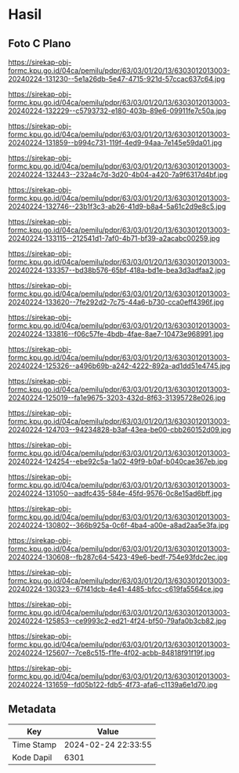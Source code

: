 # Hasil

## Foto C Plano

https://sirekap-obj-formc.kpu.go.id/04ca/pemilu/pdpr/63/03/01/20/13/6303012013003-20240224-131230--5e1a26db-5e47-4715-921d-57ccac637c64.jpg

https://sirekap-obj-formc.kpu.go.id/04ca/pemilu/pdpr/63/03/01/20/13/6303012013003-20240224-132229--c5793732-e180-403b-89e6-09911fe7c50a.jpg

https://sirekap-obj-formc.kpu.go.id/04ca/pemilu/pdpr/63/03/01/20/13/6303012013003-20240224-131859--b994c731-119f-4ed9-94aa-7e145e59da01.jpg

https://sirekap-obj-formc.kpu.go.id/04ca/pemilu/pdpr/63/03/01/20/13/6303012013003-20240224-132443--232a4c7d-3d20-4b04-a420-7a9f6317d4bf.jpg

https://sirekap-obj-formc.kpu.go.id/04ca/pemilu/pdpr/63/03/01/20/13/6303012013003-20240224-132746--23b1f3c3-ab26-41d9-b8a4-5a61c2d9e8c5.jpg

https://sirekap-obj-formc.kpu.go.id/04ca/pemilu/pdpr/63/03/01/20/13/6303012013003-20240224-133115--212541d1-7af0-4b71-bf39-a2acabc00259.jpg

https://sirekap-obj-formc.kpu.go.id/04ca/pemilu/pdpr/63/03/01/20/13/6303012013003-20240224-133357--bd38b576-65bf-418a-bd1e-bea3d3adfaa2.jpg

https://sirekap-obj-formc.kpu.go.id/04ca/pemilu/pdpr/63/03/01/20/13/6303012013003-20240224-133620--7fe292d2-7c75-44a6-b730-cca0eff4396f.jpg

https://sirekap-obj-formc.kpu.go.id/04ca/pemilu/pdpr/63/03/01/20/13/6303012013003-20240224-133816--f06c57fe-4bdb-4fae-8ae7-10473e968991.jpg

https://sirekap-obj-formc.kpu.go.id/04ca/pemilu/pdpr/63/03/01/20/13/6303012013003-20240224-125326--a496b69b-a242-4222-892a-ad1dd51e4745.jpg

https://sirekap-obj-formc.kpu.go.id/04ca/pemilu/pdpr/63/03/01/20/13/6303012013003-20240224-125019--fa1e9675-3203-432d-8f63-31395728e026.jpg

https://sirekap-obj-formc.kpu.go.id/04ca/pemilu/pdpr/63/03/01/20/13/6303012013003-20240224-124703--94234828-b3af-43ea-be00-cbb260152d09.jpg

https://sirekap-obj-formc.kpu.go.id/04ca/pemilu/pdpr/63/03/01/20/13/6303012013003-20240224-124254--ebe92c5a-1a02-49f9-b0af-b040cae367eb.jpg

https://sirekap-obj-formc.kpu.go.id/04ca/pemilu/pdpr/63/03/01/20/13/6303012013003-20240224-131050--aadfc435-584e-45fd-9576-0c8e15ad6bff.jpg

https://sirekap-obj-formc.kpu.go.id/04ca/pemilu/pdpr/63/03/01/20/13/6303012013003-20240224-130802--366b925a-0c6f-4ba4-a00e-a8ad2aa5e3fa.jpg

https://sirekap-obj-formc.kpu.go.id/04ca/pemilu/pdpr/63/03/01/20/13/6303012013003-20240224-130608--fb287c64-5423-49e6-bedf-754e93fdc2ec.jpg

https://sirekap-obj-formc.kpu.go.id/04ca/pemilu/pdpr/63/03/01/20/13/6303012013003-20240224-130323--67f41dcb-4e41-4485-bfcc-c619fa5564ce.jpg

https://sirekap-obj-formc.kpu.go.id/04ca/pemilu/pdpr/63/03/01/20/13/6303012013003-20240224-125853--ce9993c2-ed21-4f24-bf50-79afa0b3cb82.jpg

https://sirekap-obj-formc.kpu.go.id/04ca/pemilu/pdpr/63/03/01/20/13/6303012013003-20240224-125607--7ce8c515-f1fe-4f02-acbb-84818f91f19f.jpg

https://sirekap-obj-formc.kpu.go.id/04ca/pemilu/pdpr/63/03/01/20/13/6303012013003-20240224-131659--fd05b122-fdb5-4f73-afa6-c1139a6e1d70.jpg


## Metadata

| Key        | Value               |
| ---------- | ------------------- |
| Time Stamp | 2024-02-24 22:33:55 |
| Kode Dapil | 6301                |



